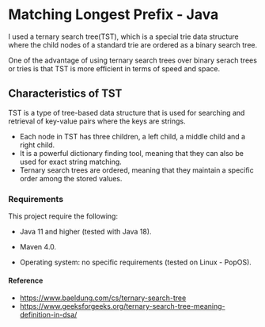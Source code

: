 
# Matching Longest Prefix - Java

I used a ternary search tree(TST), which is a special trie data structure where the child nodes of a standard trie are ordered as a binary search tree.

One of the advantage of using ternary search trees over binary serach trees or tries is that TST is more efficient in terms of speed and space.


## Characteristics of TST

TST is a type of tree-based data structure that is used for searching and retrieval of key-value pairs where the keys are strings.
- Each node in TST has three children, a left child, a middle child and a right child.
- It is a powerful dictionary finding tool, meaning that they can also be used for exact string matching.
- Ternary search trees are ordered, meaning that they maintain a specific order among the stored values.

### Requirements
This project require the following:

- Java 11 and higher (tested with Java 18).
- Maven 4.0. 

- Operating system: no specific requirements (tested on Linux - PopOS).

#### Reference
- https://www.baeldung.com/cs/ternary-search-tree
- https://www.geeksforgeeks.org/ternary-search-tree-meaning-definition-in-dsa/

